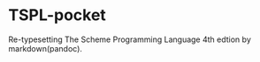 TSPL-pocket
===========

Re-typesetting The Scheme Programming Language 4th edtion by markdown(pandoc).
